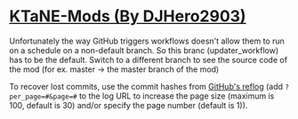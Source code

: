 # [KTaNE-Mods (By DJHero2903)](https://github.com/DJHero2903/KTaNE-Mods)

Unfortunately the way GitHub triggers workflows doesn't allow them to run on a schedule on a non-default branch. So this branc (updater_workflow) has to be the default. Switch to a different branch to see the source code of the mod (for ex. master -> the master branch of the mod)

To recover lost commits, use the commit hashes from [GitHub's reflog](https://api.github.com/repos/KtaneModules/KTaNE-Mods-DJHero2903/events) (add `?per_page=#&page=#` to the log URL to increase the page size (maximum is 100, default is 30) and/or specify the page number (default is 1)).
